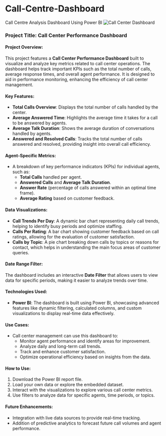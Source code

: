 # Call-Centre-Dashboard
Call Centre Analysis Dashboard Using Power BI
![Call Center Dashboard](https://github.com/user-attachments/assets/2c436d3d-e31a-4014-b70c-b1015e0b2f95)
### Project Title: Call Center Performance Dashboard

#### Project Overview:
This project features a **Call Center Performance Dashboard** built to visualize and analyze key metrics related to call center operations. The dashboard helps track important KPIs such as the total number of calls, average response times, and overall agent performance. It is designed to aid in performance monitoring, enhancing the efficiency of call center management.

#### Key Features:
- **Total Calls Overview**: Displays the total number of calls handled by the center.
- **Average Answered Time**: Highlights the average time it takes for a call to be answered by agents.
- **Average Talk Duration**: Shows the average duration of conversations handled by agents.
- **Answered and Resolved Calls**: Tracks the total number of calls answered and resolved, providing insight into overall call efficiency.

#### Agent-Specific Metrics:
- A breakdown of key performance indicators (KPIs) for individual agents, such as:
  - **Total Calls** handled per agent.
  - **Answered Calls** and **Average Talk Duration**.
  - **Answer Rate** (percentage of calls answered within an optimal time frame).
  - **Average Rating** based on customer feedback.

#### Data Visualizations:
- **Call Trends Per Day**: A dynamic bar chart representing daily call trends, helping to identify busy periods and optimize staffing.
- **Calls Per Rating**: A bar chart showing customer feedback based on call ratings, allowing for the evaluation of customer satisfaction.
- **Calls by Topic**: A pie chart breaking down calls by topics or reasons for contact, which helps in understanding the main focus areas of customer queries.

#### Date Range Filter:
The dashboard includes an interactive **Date Filter** that allows users to view data for specific periods, making it easier to analyze trends over time.

#### Technologies Used:
- **Power BI**: The dashboard is built using Power BI, showcasing advanced features like dynamic filtering, calculated columns, and custom visualizations to display real-time data effectively.

#### Use Cases:
- Call center management can use this dashboard to:
  - Monitor agent performance and identify areas for improvement.
  - Analyze daily and long-term call trends.
  - Track and enhance customer satisfaction.
  - Optimize operational efficiency based on insights from the data.

#### How to Use:
1. Download the Power BI report file.
2. Load your own data or explore the embedded dataset.
3. Interact with the visualizations to explore various call center metrics.
4. Use filters to analyze data for specific agents, time periods, or topics.

#### Future Enhancements:
- Integration with live data sources to provide real-time tracking.
- Addition of predictive analytics to forecast future call volumes and agent performance.
